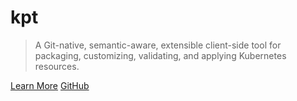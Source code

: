 # kpt

> A Git-native, semantic-aware, extensible client-side tool for packaging, customizing, validating, and applying Kubernetes resources.

[Learn More](?id=overview)
[GitHub](https://github.com/GoogleContainerTools/kpt)
